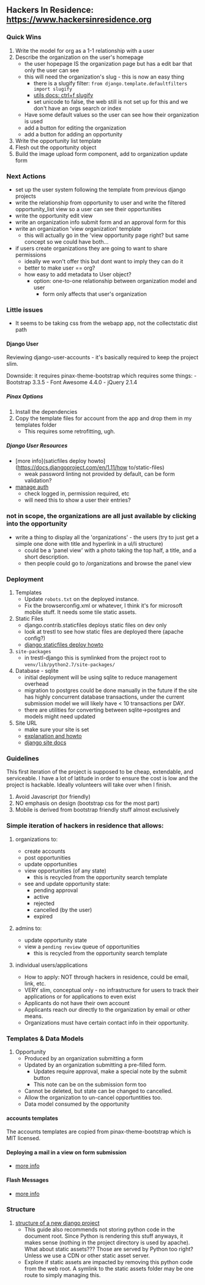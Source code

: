 ## Hackers In Residence: https://www.hackersinresidence.org


### Quick Wins

1. Write the model for org as a 1-1 relationship with a user
2. Describe the organization on the user's homepage
    - the user hopepage IS the organization page but has a edit bar that only the user can see
    - this will need the organization's slug - this is now an easy thing
        - there is a slugify filter: `from django.template.defaultfilters import slugify`
        - [utils docs: ctrl+f slugify](https://docs.djangoproject.com/en/1.11/ref/utils/)
        - set unicode to false, the web still is not set up for this and we don't have an orgs search or index
    - Have some default values so the user can see how their organization is used
    - add a button for editing the organization
    - add a button for adding an opportunity
3. Write the opportunity list template
4. Flesh out the opportunity object
5. Build the image upload form component, add to organization update form

### Next Actions

- set up the user system following the template from previous django projects
- write the relationship from opportunity to user and write the filtered opportunity_list view so a user can see their opportunities
- write the opportunity edit view
- write an organization info submit form and an approval form for this
- write an organization 'view organization' template
  - this will actually go in the 'view opportunity page right? but same concept so we could have both...
- if users create organizations they are going to want to share permissions
  - ideally we won't offer this but dont want to imply they can do it
  - better to make user == org?
  - how easy to add metadata to User object?
    - option: one-to-one relationship between organization model and user
        - form only affects that user's organization


### Little issues

- It seems to be taking css from the webapp app, not the collectstatic dist path


#### Django User 

Reviewing django-user-accounts - it's basically required to keep the project slim.

Downside: it requires pinax-theme-bootstrap which requires some things:
    - Bootstrap 3.3.5
    - Font Awesome 4.4.0
    - jQuery 2.1.4

##### Pinax Options

1. Install the dependencies
2. Copy the template files for account from the app and drop them in my templates folder
    - This requires some retrofitting, ugh.


##### Django User Resources

- [more info](saticfiles deploy howto](https://docs.djangoproject.com/en/1.11/how    to/static-files)
    - weak password linting not provided by default, can be form validation?
- [manage auth](https://docs.djangoproject.com/en/1.11/topics/auth/default/)
    - check logged in, permission required, etc
    - will need this to show a user their entries?


### not in scope, the organizations are all just available by clicking into the opportunity


- write a thing to display all the 'organizations' - the users (try to just get a simple one done with title and hyperlink in a ul/li structure)
    - could be a 'panel view' with a photo taking the top half, a title, and a short description.  
    - then people could go to /organizations and browse the panel view


### Deployment

1. Templates
    - Update `robots.txt` on the deployed instance.
    - Fix the browserconfig.xml or whatever, I think it's for microsoft mobile stuff. It needs some tile static assets.
1. Static Files
    - django.contrib.staticfiles deploys static files on dev only
    - look at trestl to see how static files are deployed there (apache config?)
    - [django staticfiles deploy howto](https://docs.djangoproject.com/en/1.11/howto/static-files/deployment/)
1. `site-packages`
    - in trestl-django this is symlinked from the project root to `venv/lib/python2.7/site-packages/`
1. Database - sqlite
    - initial deployment will be using sqlite to reduce management overhead
    - migration to postgres could be done manually in the future if the site has highly concurrent database transactions, under the current submission model we will likely have < 10 transactions per DAY. 
    - there are utilities for converting between sqlite->postgres and models might need updated
1. Site URL
    - make sure your site is set
    - [explanation and howto](https://stackoverflow.com/questions/11814060/site-matching-query-does-not-exist)
    - [django site docs](https://docs.djangoproject.com/en/1.11/ref/contrib/sites/)


### Guidelines

This first iteration of the project is supposed to be cheap, extendable, and serviceable. I have a lot of latitude in order to ensure the cost is low and the project is hackable. Ideally volunteers will take over when I finish.

1. Avoid Javascript (tor friendly)
1. NO emphasis on design (bootstrap css for the most part)
1. Mobile is derived from bootstrap friendly stuff almost exclusively


### Simple iteration of hackers in residence that allows:

1. organizations to: 
    - create accounts
    - post opportunities
    - update opportunities
    - view opportunities (of any state)
        - this is recycled from the opportunity search template
    - see and update opportunity state:
        - pending approval
        - active
        - rejected
        - cancelled (by the user)
        - expired
1. admins to: 
    - update opportunity state
    - view a `pending review` queue of opportunities
        - this is recycled from the opportunity search template
            

1. individual users/applications
    - How to apply: NOT through hackers in residence, could be email, link, etc.
    - VERY slim, conceptual only - no infrastructure for users to track their applications or for applications to even exist
    - Applicants do not have their own account
    - Applicants reach our directly to the organization by email or other means.
    - Organizations must have certain contact info in their opportunity.


### Templates & Data Models

1. Opportunity
    - Produced by an organization submitting a form
    - Updated by an organization submitting a pre-filled form.
        - Updates require approval, make a special note by the submit button
        - This note can be on the submission form too
    - Cannot be deleted, but state can be changed to cancelled.
    - Allow the organization to un-cancel opportuntities too.
    - Data model consumed by the opportunity

#### accounts templates

The accounts templates are copied from pinax-theme-bootstrap which is MIT licensed.


#### Deploying a mail in a view on form submission

- [more info](https://docs.djangoproject.com/en/1.11/topics/forms/#field-data)


#### Flash Messages

- [more info](https://docs.djangoproject.com/en/1.11/ref/contrib/messages/)

### Structure

1. [structure of a new django project](https://docs.djangoproject.com/en/1.11/intro/tutorial01/#creating-a-project)
    - This guide also recommends not storing python code in the document root. Since Python is rendering this stuff anyways, it makes sense (nothing in the project directory is used by apache). What about static assets???  Those are served by Python too right? Unless we use a CDN or other static asset server.
    - Explore if static assets are impacted by removing this python code from the web root. A symlink to the static assets folder may be one route to simply managing this.
